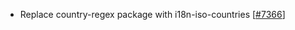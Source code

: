  - Replace country-regex package with i18n-iso-countries [[#7366](https://github.com/plotly/plotly.js/pull/7366)]
